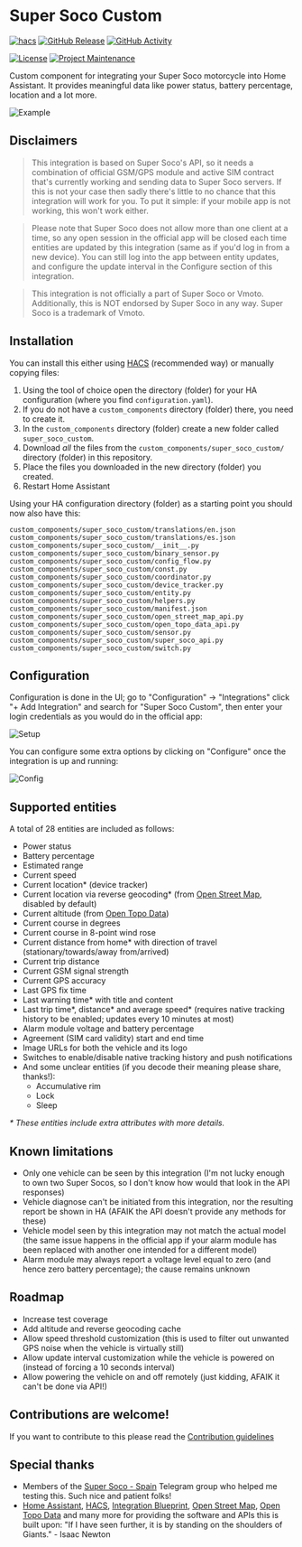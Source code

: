 # Super Soco Custom

[![hacs][hacsbadge]][hacs] [![GitHub Release][releases-shield]][releases] [![GitHub Activity][commits-shield]][commits]

[![License][license-shield]][license] [![Project Maintenance][maintenance-shield]][user_profile]

Custom component for integrating your Super Soco motorcycle into Home Assistant. It provides meaningful data like power status, battery percentage, location and a lot more.

![Example][img-example]

## Disclaimers
> This integration is based on Super Soco's API, so it needs a combination of official GSM/GPS module and active SIM contract that's currently working and sending data to Super Soco servers. If this is not your case then sadly there's little to no chance that this integration will work for you. To put it simple: if your mobile app is not working, this won't work either.

> Please note that Super Soco does not allow more than one client at a time, so any open session in the official app will be closed each time entities are updated by this integration (same as if you'd log in from a new device). You can still log into the app between entity updates, and configure the update interval in the Configure section of this integration.

> This integration is not officially a part of Super Soco or Vmoto. Additionally, this is NOT endorsed by Super Soco in any way. Super Soco is a trademark of Vmoto.

## Installation
You can install this either using [HACS][hacs] (recommended way) or manually copying files:

1. Using the tool of choice open the directory (folder) for your HA configuration (where you find `configuration.yaml`).
2. If you do not have a `custom_components` directory (folder) there, you need to create it.
3. In the `custom_components` directory (folder) create a new folder called `super_soco_custom`.
4. Download _all_ the files from the `custom_components/super_soco_custom/` directory (folder) in this repository.
5. Place the files you downloaded in the new directory (folder) you created.
6. Restart Home Assistant

Using your HA configuration directory (folder) as a starting point you should now also have this:

```text
custom_components/super_soco_custom/translations/en.json
custom_components/super_soco_custom/translations/es.json
custom_components/super_soco_custom/__init__.py
custom_components/super_soco_custom/binary_sensor.py
custom_components/super_soco_custom/config_flow.py
custom_components/super_soco_custom/const.py
custom_components/super_soco_custom/coordinator.py
custom_components/super_soco_custom/device_tracker.py
custom_components/super_soco_custom/entity.py
custom_components/super_soco_custom/helpers.py
custom_components/super_soco_custom/manifest.json
custom_components/super_soco_custom/open_street_map_api.py
custom_components/super_soco_custom/open_topo_data_api.py
custom_components/super_soco_custom/sensor.py
custom_components/super_soco_custom/super_soco_api.py
custom_components/super_soco_custom/switch.py
```

## Configuration
Configuration is done in the UI; go to "Configuration" -> "Integrations" click "+ Add Integration" and search for "Super Soco Custom", then enter your login credentials as you would do in the official app:

![Setup][img-setup]

You can configure some extra options by clicking on "Configure" once the integration is up and running:

![Config][img-config]

## Supported entities
A total of 28 entities are included as follows:
- Power status
- Battery percentage
- Estimated range
- Current speed
- Current location* (device tracker)
- Current location via reverse geocoding* (from [Open Street Map][openstreetmap], disabled by default)
- Current altitude (from [Open Topo Data][opentopodata])
- Current course in degrees
- Current course in 8-point wind rose
- Current distance from home* with direction of travel (stationary/towards/away from/arrived)
- Current trip distance
- Current GSM signal strength
- Current GPS accuracy
- Last GPS fix time
- Last warning time* with title and content
- Last trip time*, distance* and average speed* (requires native tracking history to be enabled; updates every 10 minutes at most)
- Alarm module voltage and battery percentage
- Agreement (SIM card validity) start and end time
- Image URLs for both the vehicle and its logo
- Switches to enable/disable native tracking history and push notifications
- And some unclear entities (if you decode their meaning please share, thanks!):
  - Accumulative rim
  - Lock
  - Sleep

*&ast; These entities include extra attributes with more details.*

## Known limitations
- Only one vehicle can be seen by this integration (I'm not lucky enough to own two Super Socos, so I don't know how would that look in the API responses)
- Vehicle diagnose can't be initiated from this integration, nor the resulting report be shown in HA (AFAIK the API doesn't provide any methods for these)
- Vehicle model seen by this integration may not match the actual model (the same issue happens in the official app if your alarm module has been replaced with another one intended for a different model)
- Alarm module may always report a voltage level equal to zero (and hence zero battery percentage); the cause remains unknown

## Roadmap
- Increase test coverage
- Add altitude and reverse geocoding cache
- Allow speed threshold customization (this is used to filter out unwanted GPS noise when the vehicle is virtually still)
- Allow update interval customization while the vehicle is powered on (instead of forcing a 10 seconds interval)
- Allow powering the vehicle on and off remotely (just kidding, AFAIK it can't be done via API!)

## Contributions are welcome!

If you want to contribute to this please read the [Contribution guidelines](CONTRIBUTING.md)

## Special thanks
- Members of the [Super Soco - Spain][telegram] Telegram group who helped me testing this. Such nice and patient folks!
- [Home Assistant][homeassistant], [HACS][hacs], [Integration Blueprint][blueprint], [Open Street Map][openstreetmap], [Open Topo Data][opentopodata] and many more for providing the software and APIs this is built upon: "If I have seen further, it is by standing on the shoulders of Giants." - Isaac Newton


[blueprint]: https://github.com/custom-components/integration_blueprint
[commits-shield]: https://img.shields.io/github/commit-activity/y/drakhart/ha-super-soco-custom.svg?style=for-the-badge
[commits]: https://github.com/drakhart/ha-super-soco-custom/commits/master
[hacs]: https://hacs.xyz
[hacsbadge]: https://img.shields.io/badge/HACS-Default-orange?style=for-the-badge
[homeassistant]: https://www.home-assistant.io/
[img-config]: https://raw.githubusercontent.com/drakhart/ha-super-soco-custom/master/images/config.png
[img-example]: https://raw.githubusercontent.com/drakhart/ha-super-soco-custom/master/images/example.png
[img-setup]: https://raw.githubusercontent.com/drakhart/ha-super-soco-custom/master/images/setup.png
[license-shield]: https://img.shields.io/github/license/drakhart/ha-super-soco-custom.svg?style=for-the-badge
[license]: https://github.com/drakhart/ha-super-soco-custom/blob/master/LICENSE
[maintenance-shield]: https://img.shields.io/badge/maintainer-Brian%20Baidal%20%40drakhart-red.svg?style=for-the-badge
[openstreetmap]: https://www.openstreetmap.org/
[opentopodata]: https://www.opentopodata.org/
[releases-shield]: https://img.shields.io/github/v/release/drakhart/ha-super-soco-custom.svg?style=for-the-badge&color=yellowgreen&sort=semver&include_prereleases
[releases]: https://github.com/drakhart/ha-super-soco-custom/releases
[telegram]: https://t.me/supersocospain
[user_profile]: https://github.com/drakhart
